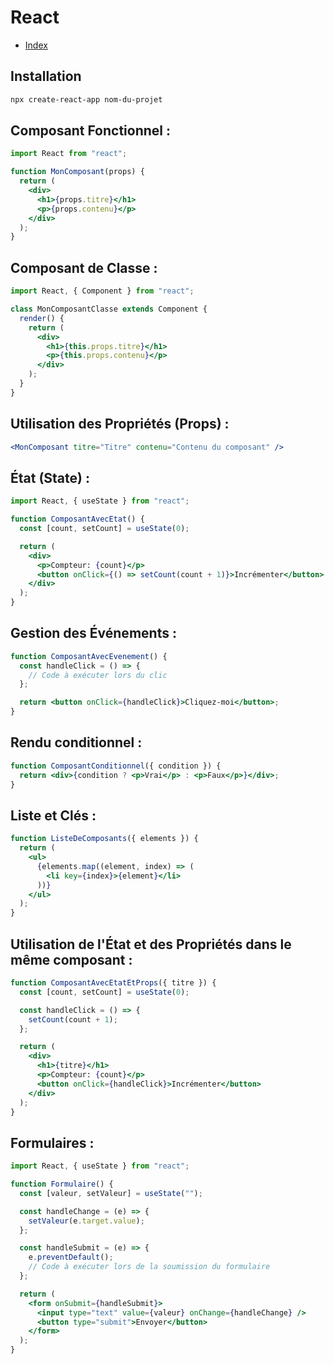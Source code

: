 # React

- [Index](/Readme.md)

## Installation

```bash
npx create-react-app nom-du-projet
```

## Composant Fonctionnel :

```jsx
import React from "react";

function MonComposant(props) {
  return (
    <div>
      <h1>{props.titre}</h1>
      <p>{props.contenu}</p>
    </div>
  );
}
```

## Composant de Classe :

```jsx
import React, { Component } from "react";

class MonComposantClasse extends Component {
  render() {
    return (
      <div>
        <h1>{this.props.titre}</h1>
        <p>{this.props.contenu}</p>
      </div>
    );
  }
}
```

## Utilisation des Propriétés (Props) :

```jsx
<MonComposant titre="Titre" contenu="Contenu du composant" />
```

## État (State) :

```jsx
import React, { useState } from "react";

function ComposantAvecEtat() {
  const [count, setCount] = useState(0);

  return (
    <div>
      <p>Compteur: {count}</p>
      <button onClick={() => setCount(count + 1)}>Incrémenter</button>
    </div>
  );
}
```

## Gestion des Événements :

```jsx
function ComposantAvecEvenement() {
  const handleClick = () => {
    // Code à exécuter lors du clic
  };

  return <button onClick={handleClick}>Cliquez-moi</button>;
}
```

## Rendu conditionnel :

```jsx
function ComposantConditionnel({ condition }) {
  return <div>{condition ? <p>Vrai</p> : <p>Faux</p>}</div>;
}
```

## Liste et Clés :

```jsx
function ListeDeComposants({ elements }) {
  return (
    <ul>
      {elements.map((element, index) => (
        <li key={index}>{element}</li>
      ))}
    </ul>
  );
}
```

## Utilisation de l'État et des Propriétés dans le même composant :

```jsx
function ComposantAvecEtatEtProps({ titre }) {
  const [count, setCount] = useState(0);

  const handleClick = () => {
    setCount(count + 1);
  };

  return (
    <div>
      <h1>{titre}</h1>
      <p>Compteur: {count}</p>
      <button onClick={handleClick}>Incrémenter</button>
    </div>
  );
}
```

## Formulaires :

```jsx
import React, { useState } from "react";

function Formulaire() {
  const [valeur, setValeur] = useState("");

  const handleChange = (e) => {
    setValeur(e.target.value);
  };

  const handleSubmit = (e) => {
    e.preventDefault();
    // Code à exécuter lors de la soumission du formulaire
  };

  return (
    <form onSubmit={handleSubmit}>
      <input type="text" value={valeur} onChange={handleChange} />
      <button type="submit">Envoyer</button>
    </form>
  );
}
```
